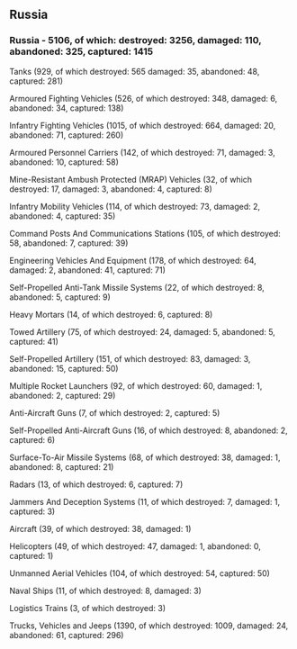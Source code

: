 
 
 ## Russia
 
 ### Russia - 5106, of which: destroyed: 3256, damaged: 110, abandoned: 325, captured: 1415

 

 

 Tanks (929, of which destroyed: 565 damaged: 35, abandoned: 48, captured: 281)

 Armoured Fighting Vehicles (526, of which destroyed: 348, damaged: 6, abandoned: 34, captured: 138)

 Infantry Fighting Vehicles (1015, of which destroyed: 664, damaged: 20, abandoned: 71, captured: 260)

 Armoured Personnel Carriers (142, of which destroyed: 71, damaged: 3, abandoned: 10, captured: 58)

 Mine-Resistant Ambush Protected (MRAP) Vehicles (32, of which destroyed: 17, damaged: 3, abandoned: 4, captured: 8)

 Infantry Mobility Vehicles (114, of which destroyed: 73, damaged: 2, abandoned: 4, captured: 35)

 Command Posts And Communications Stations (105, of which destroyed: 58, abandoned: 7, captured: 39)

 Engineering Vehicles And Equipment (178, of which destroyed: 64, damaged: 2, abandoned: 41, captured: 71)

 Self-Propelled Anti-Tank Missile Systems (22, of which destroyed: 8, abandoned: 5, captured: 9)

 Heavy Mortars (14, of which destroyed: 6, captured: 8)

 Towed Artillery (75, of which destroyed: 24, damaged: 5, abandoned: 5, captured: 41)

 Self-Propelled Artillery (151, of which destroyed: 83, damaged: 3, abandoned: 15, captured: 50)

 Multiple Rocket Launchers (92, of which destroyed: 60, damaged: 1, abandoned: 2, captured: 29)

 Anti-Aircraft Guns (7, of which destroyed: 2, captured: 5)

 Self-Propelled Anti-Aircraft Guns (16, of which destroyed: 8, abandoned: 2, captured: 6)

 Surface-To-Air Missile Systems (68, of which destroyed: 38, damaged: 1, abandoned: 8, captured: 21)

 Radars (13, of which destroyed: 6, captured: 7)

 Jammers And Deception Systems (11, of which destroyed: 7, damaged: 1, captured: 3)

 Aircraft (39, of which destroyed: 38, damaged: 1)

 Helicopters (49, of which destroyed: 47, damaged: 1, abandoned: 0, captured: 1)

 Unmanned Aerial Vehicles (104, of which destroyed: 54, captured: 50)

 Naval Ships (11, of which destroyed: 8, damaged: 3)

 Logistics Trains (3, of which destroyed: 3)

 Trucks, Vehicles and Jeeps (1390, of which destroyed: 1009, damaged: 24, abandoned: 61, captured: 296)

